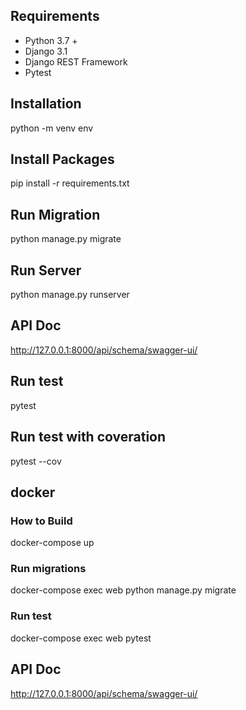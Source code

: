 ## Requirements
- Python 3.7 +
- Django 3.1
- Django REST Framework
- Pytest

## Installation
python -m venv env

## Install Packages
pip install -r requirements.txt

## Run Migration
python manage.py migrate

## Run Server
python manage.py runserver

## API Doc
http://127.0.0.1:8000/api/schema/swagger-ui/

## Run test
pytest

## Run test with coveration
pytest --cov

## docker

### How to Build
docker-compose up

### Run migrations
docker-compose exec web python manage.py migrate

### Run test
docker-compose exec web pytest

## API Doc
http://127.0.0.1:8000/api/schema/swagger-ui/
